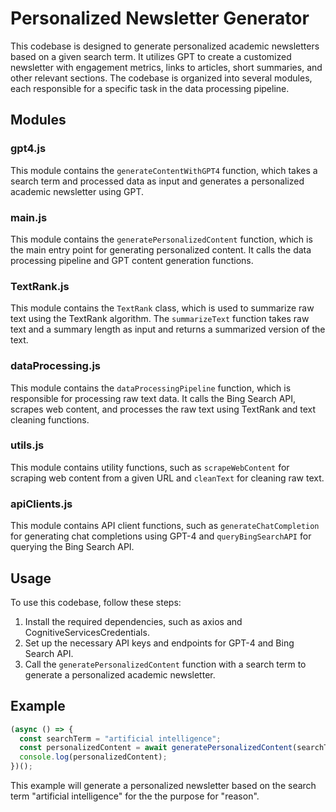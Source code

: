 # Personalized Newsletter Generator

This codebase is designed to generate personalized academic newsletters based on a given search term. It utilizes GPT to create a customized newsletter with engagement metrics, links to articles, short summaries, and other relevant sections. The codebase is organized into several modules, each responsible for a specific task in the data processing pipeline.

## Modules

### gpt4.js

This module contains the `generateContentWithGPT4` function, which takes a search term and processed data as input and generates a personalized academic newsletter using GPT.

### main.js

This module contains the `generatePersonalizedContent` function, which is the main entry point for generating personalized content. It calls the data processing pipeline and GPT content generation functions.

### TextRank.js

This module contains the `TextRank` class, which is used to summarize raw text using the TextRank algorithm. The `summarizeText` function takes raw text and a summary length as input and returns a summarized version of the text.

### dataProcessing.js

This module contains the `dataProcessingPipeline` function, which is responsible for processing raw text data. It calls the Bing Search API, scrapes web content, and processes the raw text using TextRank and text cleaning functions.

### utils.js

This module contains utility functions, such as `scrapeWebContent` for scraping web content from a given URL and `cleanText` for cleaning raw text.

### apiClients.js

This module contains API client functions, such as `generateChatCompletion` for generating chat completions using GPT-4 and `queryBingSearchAPI` for querying the Bing Search API.

## Usage

To use this codebase, follow these steps:

1. Install the required dependencies, such as axios and CognitiveServicesCredentials.
2. Set up the necessary API keys and endpoints for GPT-4 and Bing Search API.
3. Call the `generatePersonalizedContent` function with a search term to generate a personalized academic newsletter.

## Example

```javascript
(async () => {
  const searchTerm = "artificial intelligence";
  const personalizedContent = await generatePersonalizedContent(searchTerm, reason);
  console.log(personalizedContent);
})();
```
This example will generate a personalized newsletter based on the search term "artificial intelligence" for the the purpose for "reason".

